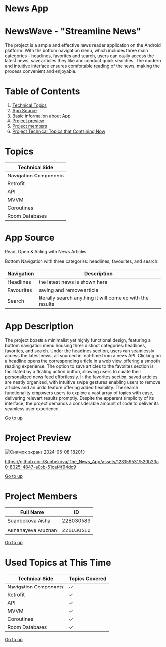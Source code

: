 # News App

# NewsWave - "Streamline News"

The project is a simple and effective news reader application on the Android platform. 
With the bottom navigation menu, which includes three main categories - headlines, favorites and search, users can easily access the latest news, save articles they like and conduct quick searches. 
The modern and intuitive interface ensures comfortable reading of the news, making the process convenient and enjoyable.

# Table of Contents
1. [Technical Topics](#topics)
2. [App Source](#app-source)
3. [Basic information about App](#app-description)
4. [Project preview](#project-preview)
5. [Project members](#project-members)
6. [Project Technical Topics that Containing Now](#used-topics-at-this-time)


# Topics
| Technical Side |
|------------|
| Navigation Components   | 
| Retrofit  | 
| API  | 
| MVVM  | 
| Coroutines  | 
| Room Databases  | 


# App Source
Read, Open & Acting with News Articles.

Bottom Navigation with three categories: headlines, favourites, and search.

| Navigation | Description |
|------------|-------------|
|  Headlines  | the latest news is shown here    |
|  Favourites |  saving and remove article  |
|  Search |  literally search anything it will come up with the results  |



# App Description

The project boasts a minimalist yet highly functional design, featuring a bottom navigation menu housing three distinct categories: headlines, favorites, and search. Under the headlines section, users can seamlessly access the latest news, all sourced in real-time from a news API. Clicking on a headline opens the corresponding article in a web view, offering a smooth reading experience. The option to save articles to the favorites section is facilitated by a floating action button, allowing users to curate their personalized news feed effortlessly. In the favorites section, saved articles are neatly organized, with intuitive swipe gestures enabling users to remove articles and an undo feature offering added flexibility. The search functionality empowers users to explore a vast array of topics with ease, delivering relevant results promptly. Despite the apparent simplicity of its interface, the project demands a considerable amount of code to deliver its seamless user experience.


[Go to up](#news-app)




# Project Preview

![Снимок экрана 2024-05-08 182010](https://github.com/Sunbekova/The_News_App/assets/123359531/e88b1ff1-96bb-41b7-82d8-b85b8a1d2fe2)


https://github.com/Sunbekova/The_News_App/assets/123359531/520b23a0-8025-4847-a0bb-51caf4f94dc9


[Go to up](#news-app)


# Project Members
| Full Name | ID |
|------------|-------------|
|  Suanbekova Aisha  | 22B030589    |
|   |     |
|  Akhanayeva Aruzhan  | 22B030516   |

[Go to up](#news-app)



# Used Topics at This Time

| Technical Side |  Topics Covered |
|------------|-------------|
| Navigation Components   |   ✓  |
| Retrofit  |   ✓   |
| API  |   ✓   |
| MVVM  |    ✓   |
| Coroutines  |    ✓   |
| Room Databases  |  ✓   |

[Go to up](#news-app)

